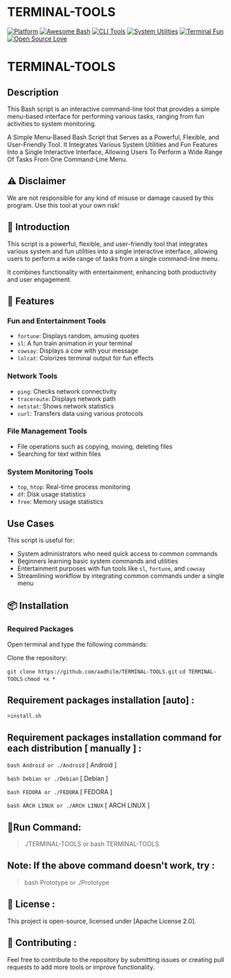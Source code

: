 # TERMINAL-TOOLS
[![Platform](https://img.shields.io/badge/Platform-Linux%20%7C%20Android-blue)](https://github.com/aadhilm/TERMINAL-TOOLS)
[![Awesome Bash](https://img.shields.io/badge/Awesome-Bash-4EAA25?logo=gnubash)](https://github.com/awesome-lists/awesome-bash)
[![CLI Tools](https://img.shields.io/badge/CLI-Tools-5391FE?logo=terminal)](https://github.com/topics/command-line-tool)
[![System Utilities](https://img.shields.io/badge/System-Utilities-FF6E00?logo=linux)](https://github.com/topics/system-tools)
[![Terminal Fun](https://img.shields.io/badge/Terminal-Fun-46a2f1?logo=asciinema)](https://github.com/topics/terminal-fun)
[![Open Source Love](https://badges.frapsoft.com/os/v2/open-source.svg?v=103)](https://github.com/aadhilm/TERMINAL-TOOLS)

# TERMINAL-TOOLS

## Description

This Bash script is an interactive command-line tool that provides a simple menu-based interface for performing various tasks, ranging from fun activities to system monitoring.

A Simple Menu-Based Bash Script that Serves as a Powerful, Flexible, and User-Friendly Tool. It Integrates Various System Utilities and Fun Features Into a Single Interactive Interface, Allowing Users To Perform a Wide Range Of Tasks From One Command-Line Menu.

## ⚠️ Disclaimer

We are not responsible for any kind of misuse or damage caused by this program. Use this tool at your own risk!

## 🎯 Introduction

This script is a powerful, flexible, and user-friendly tool that integrates various system and fun utilities into a single interactive interface, allowing users to perform a wide range of tasks from a single command-line menu.

It combines functionality with entertainment, enhancing both productivity and user engagement.

## 🔧 Features

### Fun and Entertainment Tools
- `fortune`: Displays random, amusing quotes
- `sl`: A fun train animation in your terminal
- `cowsay`: Displays a cow with your message
- `lolcat`: Colorizes terminal output for fun effects

### Network Tools
- `ping`: Checks network connectivity
- `traceroute`: Displays network path
- `netstat`: Shows network statistics
- `curl`: Transfers data using various protocols

### File Management Tools
- File operations such as copying, moving, deleting files
- Searching for text within files

### System Monitoring Tools
- `top`, `htop`: Real-time process monitoring
- `df`: Disk usage statistics
- `free`: Memory usage statistics

## Use Cases

This script is useful for:
- System administrators who need quick access to common commands
- Beginners learning basic system commands and utilities
- Entertainment purposes with fun tools like `sl`, `fortune`, and `cowsay`
- Streamlining workflow by integrating common commands under a single menu

## 📦 Installation

### Required Packages

Open terminal and type the following commands:

Clone the repository:

`git clone https://github.com/aadhilm/TERMINAL-TOOLS.git`
`cd TERMINAL-TOOLS`
`chmod +x *`

## Requirement packages installation [auto] :

`>install.sh`

## Requirement packages installation command for each distribution [ manually ] :

`bash Android or ./Android` [ Android ]

`bash Debian or ./Debian` [ Debian ]

`bash FEDORA or ./FEDORA` [ FEDORA ]

`bash ARCH LINUX or ./ARCH LINUX` [ ARCH LINUX ]

## 🏃Run Command:

>./TERMINAL-TOOLS or bash TERMINAL-TOOLS

## Note: If the above command doesn't work, try :

>bash Prototype or ./Prototype

## 📝 License :
This project is open-source, licensed under [Apache License 2.0].

## 🤝 Contributing :

Feel free to contribute to the repository by submitting issues or creating pull requests to add more tools or improve functionality.
